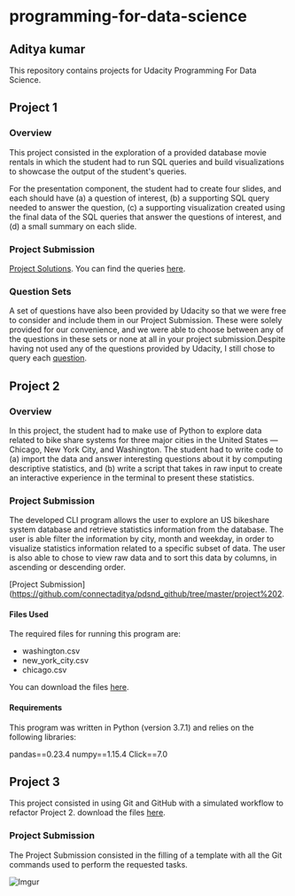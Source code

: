 # programming-for-data-science

## Aditya kumar

This repository contains projects for Udacity Programming For Data Science.

## Project 1

### Overview

This project consisted in the exploration of a provided database movie rentals in which the student had to run SQL queries and build visualizations to showcase the output of the student's queries. 

For the presentation component, the student had to create four slides, and each should have (a) a question of interest, (b) a supporting SQL query needed to answer the question, (c) a supporting visualization created using the final data of the SQL queries that answer the questions of interest, and (d) a small summary on each slide.

### Project Submission

[Project Solutions](https://github.com/connectaditya/pdsnd_github/tree/master/project%201).
You can find the queries [here](https://github.com/connectaditya/pdsnd_github/tree/master/project%201/set-questions).

### Question Sets

A set of questions have also been provided by Udacity so that we were free to consider and include them in our Project Submission. These were solely provided for our convenience, and we were able to choose between any of the questions in these sets or none at all in your project submission.Despite having not used any of the questions provided by Udacity, I still chose to query each [question](https://github.com/decarvalhohenrique/programming-for-data-science-nanodegree/tree/master/1st-project/set-questions).


## Project 2

### Overview

In this project, the student had to make use of Python to explore data related to bike share systems for three major cities in the United States — Chicago, New York City, and Washington. The student had to write code to (a) import the data and answer interesting questions about it by computing descriptive statistics, and (b) write a script that takes in raw input to create an interactive experience in the terminal to present these statistics.

### Project Submission

The developed CLI program allows the user to explore an US bikeshare system database and retrieve statistics information from the database. The user is able filter the information by city, month and weekday, in order to visualize statistics information related to a specific subset of data. The user is also able to chose to view raw data and to sort this data by columns, in ascending or descending order.

[Project Submission](https://github.com/connectaditya/pdsnd_github/tree/master/project%202.

#### Files Used

The required files for running this program are: 

* washington.csv
* new_york_city.csv
* chicago.csv

You can download the files [here](https://drive.google.com/open?id=1sfcOviwrgdNjnhghi6N4IOobMzDNGz4w).

#### Requirements

This program was written in Python (version 3.7.1) and relies on the following libraries:

pandas==0.23.4
numpy==1.15.4
Click==7.0

## Project 3

This project consisted in using Git and GitHub with a simulated workflow to refactor Project 2.
download the files [here](https://docs.google.com/document/d/1DoNBEQJyGHi0qAWpMpQM9lU9_VKh8ubdOY2BmKdvZcc/edit).


### Project Submission

The Project Submission consisted in the filling of a template with all the Git commands used to perform the requested tasks.




![Imgur](https://s3-us-west-2.amazonaws.com/udacity-printer/production/certificates/eddb8a4b-ff7f-4669-8379-b23dc824b5ba.svg)
